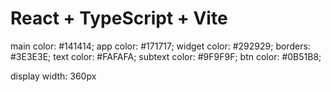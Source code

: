 # React + TypeScript + Vite

main color: #141414;
app color: #171717;
widget color: #292929;
borders: #3E3E3E;
text color: #FAFAFA;
subtext color: #9F9F9F;
btn color: #0B51B8;

display width: 360px